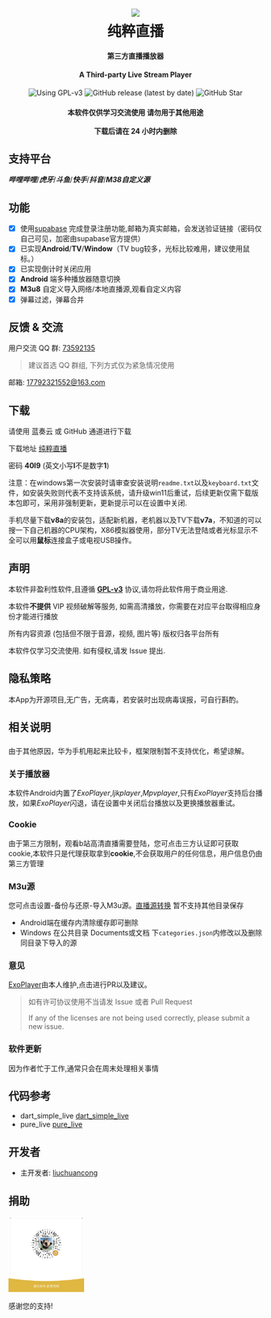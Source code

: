 
<h1 align="center">
  <br>
  <img src="https://github.com/liuchuancong/pure_live/blob/master/assets/icons/icon.png" width="150"/>
  <br>
  纯粹直播
  <br>
</h1>
<h4 align="center">第三方直播播放器</h4>
<h4 align="center">A Third-party Live Stream Player</h4>
<p align="center">
	<img alt="Using GPL-v3" src="https://img.shields.io/github/license/liuchuancong/pure_live">
	<img alt="GitHub release (latest by date)" src="https://img.shields.io/github/v/release/liuchuancong/pure_live">
    <img alt="GitHub Star" src="https://img.shields.io/github/stars/liuchuancong/pure_live">
    <h4 align="center">本软件仅供学习交流使用  请勿用于其他用途<br /><br />下载后请在 24 小时内删除
</h4>
</p>

## 支持平台

***哔哩哔哩***/***虎牙***/***斗鱼***/***快手***/***抖音***/***M38自定义源***

## 功能

- [X] 使用[supabase](https://supabase.com/) 完成登录注册功能,邮箱为真实邮箱，会发送验证链接（密码仅自己可见，加密由supabase官方提供）  
- [X] 已实现**Android**/**TV**/**Window**（TV bug较多，光标比较难用，建议使用鼠标。）  
- [X] 已实现倒计时关闭应用
- [X] **Android** 端多种播放器随意切换
- [X] **M3u8** 自定义导入网络/本地直播源,观看自定义内容
- [X] 弹幕过滤，弹幕合并

## 反馈 & 交流

用户交流 QQ 群: <a href="http://qm.qq.com/cgi-bin/qm/qr?_wv=1027&k=-V1cVzigTfJ3V0meG2gOOFJy9FQsSuHu&authKey=Tsu8%2Fys0QC5AqlHGl%2FhoqMKg88Rd%2BJxXHUsUCzKhELals9MOq52vjIy8qnGg2I5o&noverify=0&group_code=73592135">73592135</a> 
> 建议首选 QQ 群组, 下列方式仅为紧急情况使用

邮箱: 17792321552@163.com

## 下载

请使用 蓝奏云 或 GitHub 通道进行下载

下载地址 [纯粹直播](https://wwvr.lanzouw.com/b01f6rqab)

密码 **40l9** (英文小写**l**不是数字**1**)

注意：在windows第一次安装时请审查安装说明`readme.txt`以及`keyboard.txt`文件，如安装失败则代表不支持该系统，请升级win11后重试，后续更新仅需下载版本包即可，采用非强制更新，更新提示可以在设置中关闭.

手机尽量下载**v8a**的安装包，适配新机器，老机器以及TV下载**v7a**，不知道的可以搜一下自己机器的CPU架构，X86模拟器使用，部分TV无法登陆或者光标显示不全可以用**鼠标**连接盒子或电视USB操作。

## 声明

本软件非盈利性软件,且遵循 [**GPL-v3**](LICENSE) 协议,请勿将此软件用于商业用途.

本软件**不提供** VIP  视频破解等服务, 如需高清播放，你需要在对应平台取得相应身份才能进行播放

所有内容资源 (包括但不限于音源，视频, 图片等) 版权归各平台所有

本软件仅学习交流使用. 如有侵权,请发 Issue 提出.

## 隐私策略

本App为开源项目,无广告，无病毒，若安装时出现病毒误报，可自行斟酌。

## 相关说明
###
由于其他原因，华为手机用起来比较卡，框架限制暂不支持优化，希望谅解。
### 关于播放器

本软件Android内置了*ExoPlayer*,*Ijkplayer*,*Mpvplayer*,只有*ExoPlayer*支持后台播放，如果*ExoPlayer*闪退，请在设置中关闭后台播放以及更换播放器重试。

### Cookie

由于第三方限制，观看b站高清直播需要登陆，您可点击三方认证即可获取cookie,本软件只是代理获取拿到**cookie**,不会获取用户的任何信息，用户信息仍由第三方管理

### M3u源
您可点击设置-备份与还原-导入M3u源。[直播源转换](https://guihet.com/tvlistconvert.html)
暂不支持其他目录保存
* Android端在缓存内清除缓存即可删除
* Windows 在公共目录 Documents或文档 下`categories.json`内修改以及删除同目录下导入的源
### 意见
[ExoPlayer](https://github.com/liuchuancong/better_player/tree/media3)由本人维护,点击进行PR以及建议。
> 如有许可协议使用不当请发 Issue 或者 Pull Request
>
> If any of the licenses are not being used correctly, please submit a new issue.
### 软件更新

因为作者忙于工作,通常只会在周末处理相关事情
## 代码参考

* dart_simple_live [dart_simple_live](https://github.com/xiaoyaocz/dart_simple_live)
* pure_live [pure_live](https://github.com/Jackiu1997/pure_live)
  
## 开发者

* 主开发者: [liuchuancong](https://github.com/liuchuancong)

## 捐助

<img alt="wechat" width="150" src="https://github.com/liuchuancong/pure_live/blob/master/assets/images/wechat.png">


感谢您的支持!


